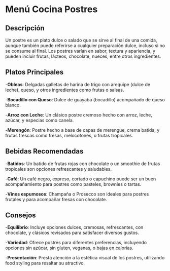 # Menú Cocina Postres

## Descripción
Un postre es un plato dulce o salado que se sirve al final de una comida, aunque también puede referirse a cualquier preparación dulce, incluso si no se consume al final. Los postres varían en sabor, textura y apariencia, y pueden incluir frutas, lácteos, chocolate, nueces, entre otros ingredientes.

## Platos Principales
-**Obleas**:
Delgadas galletas de harina de trigo con arequipe (dulce de leche), queso, y otros ingredientes como frutas o salsas. 

-**Bocadillo con Queso**:
Dulce de guayaba (bocadillo) acompañado de queso blanco. 

-**Arroz con Leche**:
Un clásico postre cremoso hecho con arroz, leche, azúcar, y especias como canela. 

-**Merengón**:
Postre hecho a base de capas de merengue, crema batida, y frutas frescas como fresas, melocotones, o frutas tropicales. 

## Bebidas Recomendadas

-**Batidos**:
Un batido de frutas rojas con chocolate o un smoothie de frutas tropicales son opciones refrescantes y saludables.

-**Café**:
Un café negro, expreso, cortado o capuchino puede ser un buen acompañamiento para postres como pasteles, brownies o tartas.

-**Vinos espumosos**:
Champaña o Prosecco son ideales para postres frutales y para acompañar fresas con chocolate. 

## Consejos

-**Equilibrio**:
Incluye opciones dulces, cremosas, refrescantes, con chocolate, y clásicos revisados para satisfacer diversos gustos. 

-**Variedad**:
Ofrece postres para diferentes preferencias, incluyendo opciones sin azúcar, sin gluten, veganas, o bajas en calorías. 

-**Presentación**:
Presta atención a la estética visual de los postres, utilizando food styling para resaltar su atractivo. 
